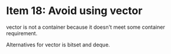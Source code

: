 # Item 18: Avoid using vector<bool>

vector<bool> is not a container because it doesn't meet some container requirement.

Alternatives for vector<bool> is bitset and deque<bool>.
